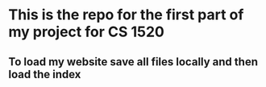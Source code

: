 
# This is the repo for the first part of my project for CS 1520

## To load my website save all files locally and then load the index
